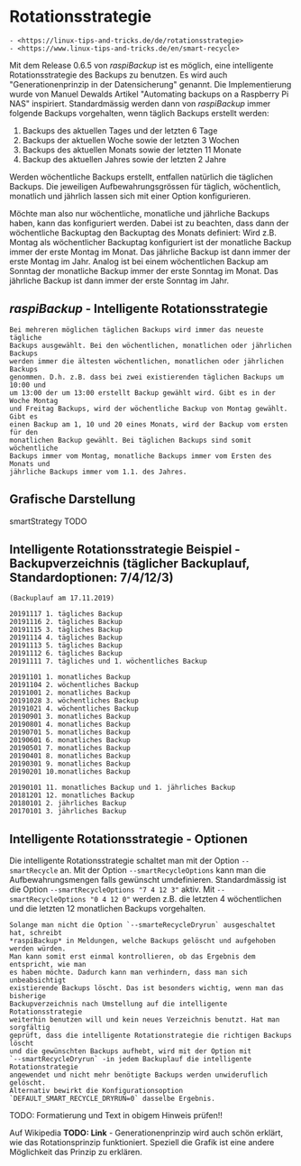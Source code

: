 # Rotationsstrategie

``` admonish note title="Quelle"
- <https://linux-tips-and-tricks.de/de/rotationsstrategie>
- <https://www.linux-tips-and-tricks.de/en/smart-recycle>
```

Mit dem Release 0.6.5 von *raspiBackup* ist es möglich, eine intelligente
Rotationsstrategie des Backups zu benutzen. Es wird auch "Generationenprinzip in
der Datensicherung" genannt. Die Implementierung wurde von Manuel Dewalds
Artikel "Automating backups on a Raspberry Pi NAS" inspiriert. Standardmässig
werden dann von *raspiBackup* immer folgende Backups vorgehalten, wenn täglich
Backups erstellt werden:

  1. Backups des aktuellen Tages und der letzten 6 Tage
  2. Backups der aktuellen Woche sowie der letzten 3 Wochen
  3. Backups des aktuellen Monats sowie der letzten 11 Monate
  4. Backup des aktuellen Jahres sowie der letzten 2 Jahre

Werden wöchentliche Backups erstellt, entfallen natürlich die täglichen Backups.
Die jeweiligen Aufbewahrungsgrössen für täglich, wöchentlich, monatlich und
jährlich lassen sich mit einer Option konfigurieren.

Möchte man also nur wöchentliche, monatliche und jährliche Backups haben, kann
das konfiguriert werden. Dabei ist zu beachten, dass dann der wöchentliche
Backuptag den Backuptag des Monats definiert: Wird z.B. Montag als
wöchentlicher Backuptag konfiguriert ist der monatliche Backup immer der erste
Montag im Monat. Das jährliche Backup ist dann immer der erste Montag im Jahr.
Analog ist bei einem wöchentlichen Backup am Sonntag der monatliche Backup
immer der erste Sonntag im Monat. Das jährliche Backup ist dann immer der erste
Sonntag im Jahr.


## *raspiBackup* - Intelligente Rotationsstrategie

``` admonish info title="Hinweis"
Bei mehreren möglichen täglichen Backups wird immer das neueste tägliche
Backups ausgewählt. Bei den wöchentlichen, monatlichen oder jährlichen Backups
werden immer die ältesten wöchentlichen, monatlichen oder jährlichen Backups
genommen. D.h. z.B. dass bei zwei existierenden täglichen Backups um 10:00 und
um 13:00 der um 13:00 erstellt Backup gewählt wird. Gibt es in der Woche Montag
und Freitag Backups, wird der wöchentliche Backup von Montag gewählt. Gibt es
einen Backup am 1, 10 und 20 eines Monats, wird der Backup vom ersten für den
monatlichen Backup gewählt. Bei täglichen Backups sind somit wöchentliche
Backups immer vom Montag, monatliche Backups immer vom Ersten des Monats und
jährliche Backups immer vom 1.1. des Jahres.
```

## Grafische Darstellung

smartStrategy TODO


## Intelligente Rotationsstrategie Beispiel - Backupverzeichnis (täglicher Backuplauf, Standardoptionen: 7/4/12/3)

    (Backuplauf am 17.11.2019)

    20191117 1. tägliches Backup
    20191116 2. tägliches Backup
    20191115 3. tägliches Backup
    20191114 4. tägliches Backup
    20191113 5. tägliches Backup
    20191112 6. tägliches Backup
    20191111 7. tägliches und 1. wöchentliches Backup

    20191101 1. monatliches Backup
    20191104 2. wöchentliches Backup
    20191001 2. monatliches Backup
    20191028 3. wöchentliches Backup
    20191021 4. wöchentliches Backup
    20190901 3. monatliches Backup
    20190801 4. monatliches Backup
    20190701 5. monatliches Backup
    20190601 6. monatliches Backup
    20190501 7. monatliches Backup
    20190401 8. monatliches Backup
    20190301 9. monatliches Backup
    20190201 10.monatliches Backup

    20190101 11. monatliches Backup und 1. jährliches Backup
    20181201 12. monatliches Backup
    20180101 2. jährliches Backup
    20170101 3. jährliches Backup


## Intelligente Rotationsstrategie - Optionen

Die intelligente Rotationsstrategie schaltet man mit der Option `--smartRecycle`
an. Mit der Option `--smartRecycleOptions` kann man die Aufbewahrungsmengen falls
gewünscht umdefinieren. Standardmässig ist die Option `--smartRecycleOptions "7 4
12 3"` aktiv. Mit `--smartRecycleOptions "0 4 12 0"` werden z.B. die letzten 4
wöchentlichen und die letzten 12 monatlichen Backups vorgehalten.

``` admonish caution title="Wichtiger Hinweis"
Solange man nicht die Option `--smarteRecycleDryrun` ausgeschaltet hat, schreibt
*raspiBackup* in Meldungen, welche Backups gelöscht und aufgehoben werden würden.
Man kann somit erst einmal kontrollieren, ob das Ergebnis dem entspricht, wie man
es haben möchte. Dadurch kann man verhindern, dass man sich unbeabsichtigt
existierende Backups löscht. Das ist besonders wichtig, wenn man das bisherige
Backupverzeichnis nach Umstellung auf die intelligente Rotationsstrategie
weiterhin benutzen will und kein neues Verzeichnis benutzt. Hat man sorgfältig
geprüft, dass die intelligente Rotationstrategie die richtigen Backups löscht
und die gewünschten Backups aufhebt, wird mit der Option mit
`--smartRecycleDryrun` -in jedem Backuplauf die intelligente Rotationstrategie
angewendet und nicht mehr benötigte Backups werden unwideruflich gelöscht.
Alternativ bewirkt die Konfigurationsoption
`DEFAULT_SMART_RECYCLE_DRYRUN=0` dasselbe Ergebnis.
```
TODO: Formatierung und Text in obigem Hinweis prüfen!!

Auf Wikipedia **TODO: Link** - Generationenprinzip wird auch schön erklärt,
wie das Rotationsprinzip funktioniert.
Speziell die Grafik ist eine andere Möglichkeit das Prinzip zu erklären.


[.status]: todo "Formatierung und Text"
[.source]: todo
